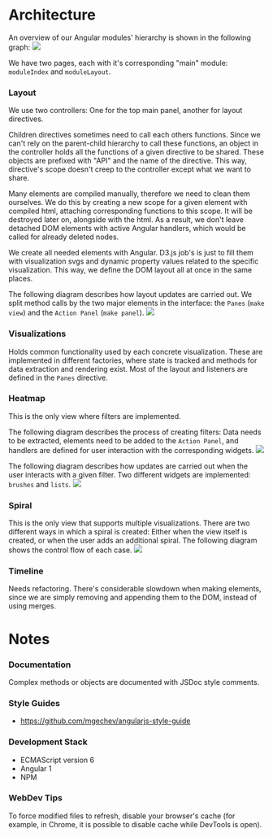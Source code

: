 <!--
-- # Generate pdf:
markdown-pdf --css-path ~/code/web/markdown-to-pdf.css -o HACKING.pdf HACKING.md
-- # Generate sequence diagrams:
plantuml FILE -tsvg
-- -->

# Architecture
An overview of our Angular modules' hierarchy is shown in the following graph:
<img src="architecture/png/modules.png" class="fit-A4-page" />

We have two pages, each with it's corresponding "main" module: `moduleIndex` and `moduleLayout`.

### Layout
We use two controllers: One for the top main panel, another for layout directives.

Children directives sometimes need to call each others functions. Since we can't rely on the parent-child hierarchy to call these functions, an object in the controller holds all the functions of a given directive to be shared. These objects are prefixed with "API" and the name of the directive. This way, directive's scope doesn't creep to the controller except what we want to share.

Many elements are compiled manually, therefore we need to clean them ourselves. We do this by creating a new scope for a given element with compiled html, attaching corresponding functions to this scope. It will be destroyed later on, alongside with the html. As a result, we don't leave detached DOM elements with active Angular handlers, which would be called for already deleted nodes.

We create all needed elements with Angular. D3.js job's is just to fill them with visualization svgs and dynamic property values related to the specific visualization. This way, we define the DOM layout all at once in the same places.

The following diagram describes how layout updates are carried out. We split method calls by the two major elements in the interface: the `Panes` (`make view`) and the `Action Panel` (`make panel`).
<img src="architecture/plantuml/panes.svg" class="fit-A4-page" />
<div style="page-break-after: always;"></div>

### Visualizations
Holds common functionality used by each concrete visualization. These are implemented in different factories, where state is tracked and methods for data extraction and rendering exist. Most of the layout and listeners are defined in the `Panes` directive.

### Heatmap
This is the only view where filters are implemented.

The following diagram describes the process of creating filters: Data needs to be extracted, elements need to be added to the `Action Panel`, and handlers are defined for user interaction with the corresponding widgets.
<img src="architecture/plantuml/filters.svg" class="fit-A4-page" />
<div style="page-break-after: always;"></div>

The following diagram describes how updates are carried out when the user interacts with a given filter. Two different widgets are implemented: `brushes` and `lists`.
<img src="architecture/plantuml/user-filters.svg" class="fit-A4-page" />
<div style="page-break-after: always;"></div>

### Spiral
This is the only view that supports multiple visualizations. There are two different ways in which a spiral is created: Either when the view itself is created, or when the user adds an additional spiral. The following diagram shows the control flow of each case.
<img src="architecture/plantuml/spiral.svg" class="fit-smaller-A4-page" />
<div style="page-break-after: always;"></div>

### Timeline
Needs refactoring. There's considerable slowdown when making elements, since we are simply removing and appending them to the DOM, instead of using merges.

# Notes

### Documentation
Complex methods or objects are documented with JSDoc style comments.

### Style Guides
- https://github.com/mgechev/angularjs-style-guide

### Development Stack
- ECMAScript version 6
- Angular 1
- NPM

### WebDev Tips
To force modified files to refresh, disable your browser's cache (for example, in Chrome, it is possible to disable cache while DevTools is open).
